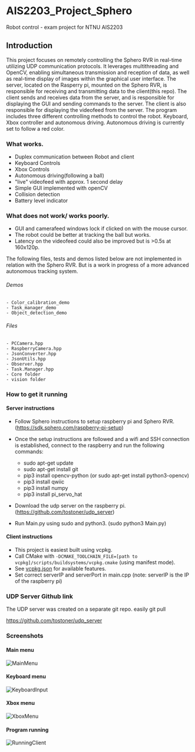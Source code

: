 # AIS2203_Project_Sphero
Robot control - exam project for NTNU AIS2203

## Introduction
This project focuses on remotely controlling the Sphero RVR in real-time utilizing UDP communication protocols. 
It leverages multithreading and OpenCV, enabling simultaneous transmission and reception of data, as well as real-time display of images within the graphical user interface.
The server, located on the Rasperry pi, mounted on the Sphero RVR, is responsible for receiving and transmitting data to the client(this repo). The client sends and receives data from the server, and is responsible for displaying the GUI and sending commands to the server.
The client is also responsible for displaying the videofeed from the server.
The program includes three different controlling methods to control the robot. Keyboard, Xbox controller and autonomous driving. Autonomous driving is currently set to follow a red color.
### What works.
- Duplex communication between Robot and client
- Keyboard Controls
- Xbox Controls
- Autonomous driving(following a ball)
- "live" videofeed with approx. 1 second delay
- Simple GUI implemented with openCV
- Collision detection
- Battery level indicator

### What does not work/ works poorly.
- GUI and camerafeed windows lock if clicked on with the mouse cursor.
- The robot could be better at tracking the ball but works.
- Latency on the videofeed could also be improved but is >0.5s at 160x120p.

The following files, tests and demos listed below are not implemented in relation with the Sphero RVR. But is a work in progress of a more advanced autonomous tracking system.
    
###### Demos
    - Color_calibration_demo
    - Task_manager_demo
    - Object_detection_demo
  ###### Files
    - PCCamera.hpp
    - RaspberryCamera.hpp
    - JsonConverter.hpp
    - JsonUtils.hpp
    - Observer.hpp
    - Task.Manager.hpp
    - Core folder
    - vision folder


### How to get it running
#### Server instructions
- Follow Sphero instructions to setup raspberry pi and Sphero RVR. (https://sdk.sphero.com/raspberry-pi-setup)
- Once the setup instructions are followed and a wifi and SSH connection is established, connect to the raspberry and run the following commands:
  - sudo apt-get update
  - sudo apt-get install git
  - pip3 install opencv-python (or sudo apt-get install python3-opencv)
  - pip3 install qwiic
  - pip3 install numpy
  - pip3 install pi_servo_hat

- Download the udp server on the raspberry pi. (https://github.com/tostoner/udp_server)
- Run Main.py using sudo and python3. (sudo python3 Main.py)

#### Client instructions
- This project is easiest built using vcpkg.
- Call CMake with `-DCMAKE_TOOLCHAIN_FILE=[path to vcpkg]/scripts/buildsystems/vcpkg.cmake` (using manifest mode).
- See [vcpkg.json](vcpkg.json) for available features.
- Set correct serverIP and serverPort in main.cpp (note: serverIP is the IP of the raspberry pi)


### UDP Server Github link
The UDP server was created on a separate git repo.
easily git pull 

https://github.com/tostoner/udp_server

### Screenshots
#### Main menu
![MainMenu](Screenshots/MainMenu.png)
#### Keyboard menu
![KeyboardInput](Screenshots/KeyboardInput.png)
#### Xbox menu
![XboxMenu](Screenshots/XboxKeybindings.png)
#### Program running
![RunningClient](Screenshots/runningClient.png)


